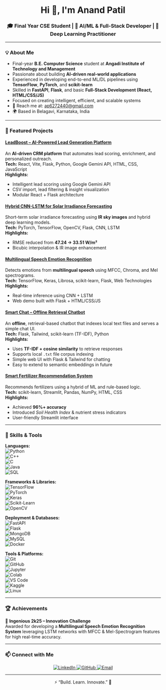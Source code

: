 <h1 align="center">Hi 👋, I'm Anand Patil</h1>
<h3 align="center">🎓 Final Year CSE Student | 🤖 AI/ML & Full-Stack Developer | 🧠 Deep Learning Practitioner</h3>

---

### 💡 About Me
- Final-year **B.E. Computer Science** student at **Angadi Institute of Technology and Management**  
- Passionate about building **AI-driven real-world applications**  
- Experienced in developing end-to-end ML/DL pipelines using **TensorFlow**, **PyTorch**, and **scikit-learn**  
- Skilled in **FastAPI**, **Flask**, and basic **Full-Stack Development (React, HTML/CSS/JS)**  
- Focused on creating intelligent, efficient, and scalable systems  
- 📩 Reach me at: [ap6272440@gmail.com](mailto:ap6272440@gmail.com)  
- 🌍 Based in Belagavi, Karnataka, India  

---

### 🚀 Featured Projects

#### [LeadBoost – AI-Powered Lead Generation Platform](https://github.com/Anand-b-patil/LeadBoost)  
An **AI-driven CRM platform** that automates lead scoring, enrichment, and personalized outreach.  
**Tech:** React, Vite, Flask, Python, Google Gemini API, HTML, CSS, JavaScript  
**Highlights:**
- Intelligent lead scoring using Google Gemini API  
- CSV import, lead filtering & insight visualization  
- Modular React + Flask architecture  

#### [Hybrid CNN-LSTM for Solar Irradiance Forecasting](https://github.com/Anand-b-patil/Hybrid-CNN-LSTM-for-Solar-Irradiance-Forecasting)  
Short-term solar irradiance forecasting using **IR sky images** and hybrid deep learning models.  
**Tech:** PyTorch, TensorFlow, OpenCV, Flask, CNN, LSTM  
**Highlights:**
- RMSE reduced from **47.24 → 33.51 W/m²**  
- Bicubic interpolation & IR image enhancement  

#### [Multilingual Speech Emotion Recognition](https://github.com/Anand-b-patil/Multilingual-speech-emotion-recognition-using-MFCC)  
Detects emotions from **multilingual speech** using MFCC, Chroma, and Mel spectrograms.  
**Tech:** TensorFlow, Keras, Librosa, scikit-learn, Flask, Web Technologies  
**Highlights:**
- Real-time inference using CNN + LSTM  
- Web demo built with Flask + HTML/CSS/JS  

#### [Smart Chat – Offline Retrieval Chatbot](https://github.com/Anand-b-patil/Smart-Chat)  
An **offline**, retrieval-based chatbot that indexes local text files and serves a simple chat UI.  
**Tech:** Flask, Tailwind, scikit-learn (TF-IDF), Python  
**Highlights:**
- Uses **TF-IDF + cosine similarity** to retrieve responses  
- Supports local `.txt` file corpus indexing  
- Simple web UI with Flask & Tailwind for chatting  
- Easy to extend to semantic embeddings in future  

#### [Smart Fertilizer Recommendation System](https://github.com/Anand-b-patil/Smart-Fertilizer-Recommendation-System)  
Recommends fertilizers using a hybrid of ML and rule-based logic.  
**Tech:** scikit-learn, Streamlit, Pandas, NumPy, HTML, CSS  
**Highlights:**
- Achieved **96%+ accuracy**  
- Introduced *Soil Health Index* & nutrient stress indicators  
- User-friendly Streamlit interface  

---

### 🧰 Skills & Tools

**Languages:**  
![Python](https://img.shields.io/badge/-Python-3776AB?logo=python&logoColor=white&style=for-the-badge)  
![C++](https://img.shields.io/badge/-C++-00599C?logo=c%2B%2B&logoColor=white&style=for-the-badge)  
![C](https://img.shields.io/badge/-C-A8B9CC?logo=c&logoColor=black&style=for-the-badge)  
![Java](https://img.shields.io/badge/-Java-007396?logo=java&logoColor=white&style=for-the-badge)  
![SQL](https://img.shields.io/badge/-SQL-003B57?logo=postgresql&logoColor=white&style=for-the-badge)

**Frameworks & Libraries:**  
![TensorFlow](https://img.shields.io/badge/-TensorFlow-FF6F00?logo=tensorflow&logoColor=white&style=for-the-badge)  
![PyTorch](https://img.shields.io/badge/-PyTorch-EE4C2C?logo=pytorch&logoColor=white&style=for-the-badge)  
![Keras](https://img.shields.io/badge/-Keras-D00000?logo=keras&logoColor=white&style=for-the-badge)  
![Scikit-Learn](https://img.shields.io/badge/-Scikit--Learn-F7931E?logo=scikit-learn&logoColor=white&style=for-the-badge)  
![OpenCV](https://img.shields.io/badge/-OpenCV-5C3EE8?logo=opencv&logoColor=white&style=for-the-badge)

**Deployment & Databases:**  
![FastAPI](https://img.shields.io/badge/-FastAPI-009688?logo=fastapi&logoColor=white&style=for-the-badge)  
![Flask](https://img.shields.io/badge/-Flask-000000?logo=flask&logoColor=white&style=for-the-badge)  
![MongoDB](https://img.shields.io/badge/-MongoDB-47A248?logo=mongodb&logoColor=white&style=for-the-badge)  
![MySQL](https://img.shields.io/badge/-MySQL-4479A1?logo=mysql&logoColor=white&style=for-the-badge)  
![Docker](https://img.shields.io/badge/-Docker-2496ED?logo=docker&logoColor=white&style=for-the-badge)

**Tools & Platforms:**  
![Git](https://img.shields.io/badge/-Git-F05032?logo=git&logoColor=white&style=for-the-badge)  
![GitHub](https://img.shields.io/badge/-GitHub-181717?logo=github&logoColor=white&style=for-the-badge)  
![Jupyter](https://img.shields.io/badge/-Jupyter-F37626?logo=jupyter&logoColor=white&style=for-the-badge)  
![Colab](https://img.shields.io/badge/-Google%20Colab-F9AB00?logo=google-colab&logoColor=white&style=for-the-badge)  
![VS Code](https://img.shields.io/badge/-VS%20Code-007ACC?logo=visual-studio-code&logoColor=white&style=for-the-badge)  
![Kaggle](https://img.shields.io/badge/-Kaggle-20BEFF?logo=kaggle&logoColor=white&style=for-the-badge)  
![Linux](https://img.shields.io/badge/-Linux-FCC624?logo=linux&logoColor=black&style=for-the-badge)

---

### 🏆 Achievements
🏅 **Ingenious 2k25 – Innovation Challenge**  
Awarded for developing a **Multilingual Speech Emotion Recognition System** leveraging LSTM networks with MFCC & Mel-Spectrogram features for high real-time accuracy.

---

### 📫 Connect with Me
<p align="center">
  <a href="https://www.linkedin.com/in/anand-b-patil/" target="_blank">
    <img alt="LinkedIn" src="https://img.shields.io/badge/LinkedIn-0077B5?style=for-the-badge&logo=linkedin&logoColor=white" />
  </a>
  <a href="https://github.com/Anand-b-patil" target="_blank">
    <img alt="GitHub" src="https://img.shields.io/badge/GitHub-181717?style=for-the-badge&logo=github&logoColor=white" />
  </a>
  <a href="mailto:ap6272440@gmail.com">
    <img alt="Email" src="https://img.shields.io/badge/Email-D14836?style=for-the-badge&logo=gmail&logoColor=white" />
  </a>
</p>

---

<p align="center">
  ⚡ “Build. Learn. Innovate.” 🚀  
</p>
